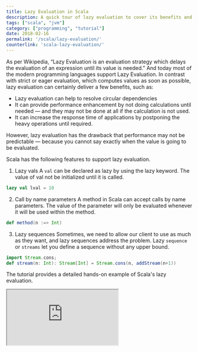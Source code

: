 ```yaml
---
title: Lazy Evaluation in Scala
description: A quick tour of lazy evaluation to cover its benefits and drawbacks in Scala. This quick lesson in lazy evaluation covers its benefits and drawbacks your options to implement it in your Scala code.
tags: ["scala", "jvm"]
category: ["programming", "tutorial"]
date: 2018-02-16
permalink: '/scala/lazy-evaluation/'
counterlink: 'scala-lazy-evaluation/'
---
```


As per Wikipedia, “Lazy Evaluation is an evaluation strategy which delays the evaluation of an expression until its value is needed.” And today most of the modern programming languages support Lazy Evaluation. In contrast with strict or eager evaluation, which computes values as soon as possible, lazy evaluation can certainly deliver a few benefits, such as:

* Lazy evaluation can help to resolve circular dependencies
* It can provide performance enhancement by not doing calculations until needed — and they may not be done at all if the calculation is not used.
* It can increase the response time of applications by postponing the heavy operations until required.

However, lazy evaluation has the drawback that performance may not be predictable — because you cannot say exactly when the value is going to be evaluated.

Scala has the following features to support lazy evaluation.

1. Lazy vals
A `val` can be declared as lazy by using the lazy keyword. The value of val not be initialized until it is called.
   
```scala 
lazy val lval = 10
```

2. Call by name parameters 
A method in Scala can accept calls by name parameters. The value of the parameter will only be evaluated whenever it will be used within the method.

```scala
def method(n :=> Int)
```

3. Lazy sequences
Sometimes, we need to allow our client to use as much as they want, and lazy sequences address the problem. Lazy `sequence` or `streams` let you define a sequence without any upper bound.
   
```scala
import Stream.cons;
def stream(n: Int): Stream[Int] = Stream.cons(n, addStream(n+1))
```

The tutorial provides a detailed hands-on example of Scala's lazy evaluation.
<iframe src="https://www.youtube.com/embed/iromVyC0mDs"></iframe>

